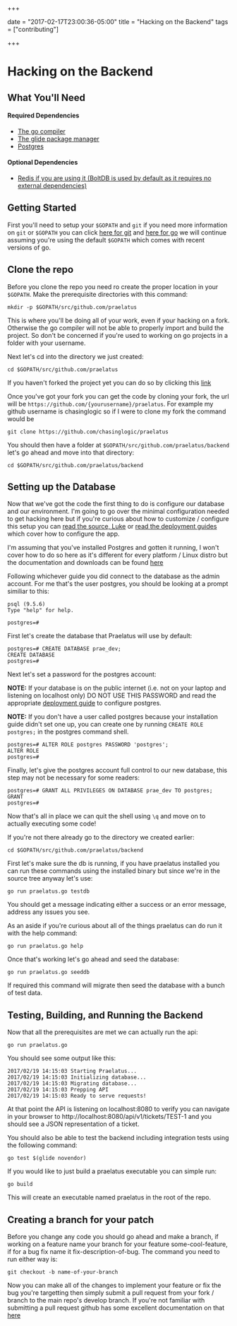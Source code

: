 +++

date = "2017-02-17T23:00:36-05:00"
title = "Hacking on the Backend"
tags = ["contributing"]

+++
# Hacking on the Backend

## What You'll Need

#### Required Dependencies

- [The go compiler](https://golang.org/downloads)
- [The glide package manager](https://github.com/Masterminds/glide)
- [Postgres](https://postgresql.org/download)

#### Optional Dependencies

- [Redis if you are using it (BoltDB is used by default as it requires no external dependencies)](https://redis.io/downoad)

## Getting Started

First you'll need to setup your `$GOPATH` and `git` if you need more 
information on `git` or `$GOPATH` you can click 
[here for git](https://try.github.io/levels/1/challenges/1) and 
[here for go](https://golang.org/doc/install) we will continue assuming you're
using the default `$GOPATH` which comes with recent versions of go.

## Clone the repo

Before you clone the repo you need ro create the proper location in your 
`$GOPATH`. Make the prerequisite directories with this command:

```
mkdir -p $GOPATH/src/github.com/praelatus
```

This is where you'll be doing all of your work, even if your hacking on a fork.
Otherwise the go compiler will not be able to properly import and build the
project. So don't be concerned if you're used to working on go projects in a
folder with your username.

Next let's cd into the directory we just created:

```
cd $GOPATH/src/github.com/praelatus
```

If you haven't forked the project yet you can do so by clicking this 
[link](https://github.com/praelatus/backend#fork-destination-box)

Once you've got your fork you can get the code by cloning your fork, the url
will be `https://github.com/{yourusername}/praelatus`. For example my github
username is chasinglogic so if I were to clone my fork the command would be

```
git clone https://github.com/chasinglogic/praelatus
```

You should then have a folder at `$GOPATH/src/github.com/praelatus/backend`
let's go ahead and move into that directory:

```
cd $GOPATH/src/github.com/praelatus/backend
```

## Setting up the Database

Now that we've got the code the first thing to do is configure our database and
our environment. I'm going to go over the minimal configuration needed to get
hacking here but if you're curious about how to customize / configure this
setup you can [read the source, Luke](https://raw.githubusercontent.com/praelatus/backend/develop/config/config.go)
or [read the deployment guides](/deployments/linux)
which cover how to configure the app.

I'm assuming that you've installed Postgres and gotten it running, I won't
cover how to do so here as it's different for every platform / Linux distro but
the documentation and downloads can be found
[here](https://postgresql.org/download)

Following whichever guide you did connect to the database as the admin account.
For me that's the user postgres, you should be looking at a prompt similiar to
this:

```
psql (9.5.6)
Type "help" for help.

postgres=# 
```

First let's create the database that Praelatus will use by default:

```
postgres=# CREATE DATABASE prae_dev;
CREATE DATABASE
postgres=# 
```

Next let's set a password for the postgres account:

**NOTE:** If your database is on the public internet (i.e. not on your laptop 
and listening on localhost only) DO NOT USE THIS PASSWORD and read the 
appropriate [deployment guide](/deployments) to 
configure postgres.

**NOTE:** If you don't have a user called postgres because your installation
guide didn't set one up, you can create one by running `CREATE ROLE postgres;` 
in the postgres command shell.

```
postgres=# ALTER ROLE postgres PASSWORD 'postgres';
ALTER ROLE
postgres=# 
```

Finally, let's give the postgres account full control to our new database, this
step may not be necessary for some readers:

```
postgres=# GRANT ALL PRIVILEGES ON DATABASE prae_dev TO postgres;
GRANT
postgres=# 
```

Now that's all in place we can quit the shell using `\q` and move on to
actually executing some code!

If you're not there already go to the directory we created earlier:

```
cd $GOPATH/src/github.com/praelatus/backend
```

First let's make sure the db is running, if you have praelatus installed you
can run these commands using the installed binary but since we're in the source
tree anyway let's use:

```
go run praelatus.go testdb
```

You should get a message indicating either a success or an error message,
address any issues you see. 

As an aside if you're curious about all of the things praelatus can do run it 
with the help command:

```
go run praelatus.go help
```

Once that's working let's go ahead and seed the database:

```
go run praelatus.go seeddb
```

If required this command will migrate then seed the database with a bunch of
test data. 


## Testing, Building, and Running the Backend

Now that all the prerequisites are met we can actually run the api:

```
go run praelatus.go
```

You should see some output like this:

```
2017/02/19 14:15:03 Starting Praelatus...
2017/02/19 14:15:03 Initializing database...
2017/02/19 14:15:03 Migrating database...
2017/02/19 14:15:03 Prepping API
2017/02/19 14:15:03 Ready to serve requests!
```

At that point the API is listening on localhost:8080 to verify you can navigate
in your browser to http://localhost:8080/api/v1/tickets/TEST-1 and you should 
see a JSON representation of a ticket.

You should also be able to test the backend including integration tests using
the following command:

```
go test $(glide novendor)
```

If you would like to just build a praelatus executable you can simple run:

```
go build
```

This will create an executable named praelatus in the root of the repo.

## Creating a branch for your patch

Before you change any code you should go ahead and make a branch, if working on
a feature name your branch for your feature some-cool-feature, if for a bug fix 
name it fix-description-of-bug. The command you need to run either way is:

```
git checkout -b name-of-your-branch
```

Now you can make all of the changes to implement your feature or fix the bug
you're targetting then simply submit a pull request from your fork / branch to
the main repo's develop branch. If you're not familiar with submitting a pull
request github has some excellent documentation on that
[here](https://help.github.com/articles/creating-a-pull-request/)

